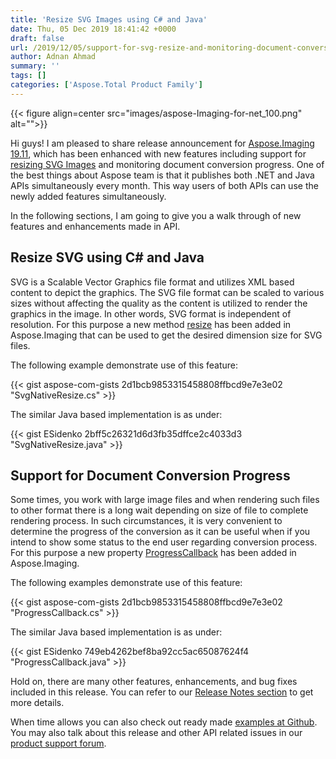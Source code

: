```yaml
---
title: 'Resize SVG Images using C# and Java'
date: Thu, 05 Dec 2019 18:41:42 +0000
draft: false
url: /2019/12/05/support-for-svg-resize-and-monitoring-document-conversion-using-aspose.imaging/
author: Adnan Ahmad
summary: ''
tags: []
categories: ['Aspose.Total Product Family']
---
```




{{< figure align=center src="images/aspose-Imaging-for-net_100.png" alt="">}}


Hi guys! I am pleased to share release announcement for [Aspose.Imaging 19.11][1], which has been enhanced with new features including support for [resizing SVG Images][2] and monitoring document conversion progress. One of the best things about Aspose team is that it publishes both .NET and Java APIs simultaneously every month. This way users of both APIs can use the newly added features simultaneously.

In the following sections, I am going to give you a walk through of new features and enhancements made in API.

## Resize SVG using C# and Java

SVG is a Scalable Vector Graphics file format and utilizes XML based content to depict the graphics. The SVG file format can be scaled to various sizes without affecting the quality as the content is utilized to render the graphics in the image. In other words, SVG format is independent of resolution. For this purpose a new method [resize][3] has been added in Aspose.Imaging that can be used to get the desired dimension size for SVG files.

The following example demonstrate use of this feature:

{{< gist aspose-com-gists 2d1bcb9853315458808ffbcd9e7e3e02 "SvgNativeResize.cs" >}}

The similar Java based implementation is as under:

{{< gist ESidenko 2bff5c26321d6d3fb35dffce2c4033d3 "SvgNativeResize.java" >}}

## Support for Document Conversion Progress

Some times, you work with large image files and when rendering such files to other format there is a long wait depending on size of file to complete rendering process. In such circumstances, it is very convenient to determine the progress of the conversion as it can be useful when if you intend to show some status to the end user regarding conversion process. For this purpose a new property [ProgressCallback][4] has been added in Aspose.Imaging.

The following examples demonstrate use of this feature:

{{< gist aspose-com-gists 2d1bcb9853315458808ffbcd9e7e3e02 "ProgressCallback.cs" >}}

The similar Java based implementation is as under:

{{< gist ESidenko 749eb4262bef8ba92cc5ac65087624f4 "ProgressCallback.java" >}}

Hold on, there are many other features, enhancements, and bug fixes included in this release. You can refer to our [Release Notes section][5] to get more details.

When time allows you can also check out ready made [examples at Github][6]. You may also talk about this release and other API related issues in our [product support forum][7].




[1]: https://products.aspose.com/imaging/net
[2]: https://apireference.aspose.com/net/imaging/aspose.imaging.fileformats.svg/svgimage/methods/resize/index
[3]: https://apireference.aspose.com/net/imaging/aspose.imaging/image/methods/resize
[4]: https://apireference.aspose.com/
[5]: https://docs.aspose.com/display/imagingnet/Aspose.Imaging+for+.NET+19.11+-+Release+Notes
[6]: https://github.com/aspose-imaging/
[7]: https://forum.aspose.com/c/imaging





